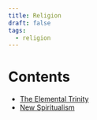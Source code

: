 ```yaml
---
title: Religion
draft: false
tags:
  - religion
---
```

# Contents
* [The Elemental Trinity](elemental-trinity)
* [New Spiritualism](new-spiritualism)